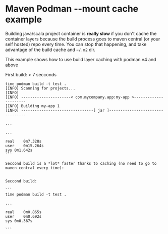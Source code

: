 # Maven Podman --mount cache example

Building java/scala project container is **really slow** if you don't cache
the container layers because the build process goes to maven central (or your self 
hosted) repo every time. You can stop that happening, and take advantage of the
build cache and `~/.m2` dir.

This example shows how to use build layer caching with podman v4 and above

First build: > 7 secconds
````
time podman build -t test .
[INFO] Scanning for projects...
[INFO] 
[INFO] ----------------------< com.mycompany.app:my-app >----------------------
[INFO] Building my-app 1
[INFO] --------------------------------[ jar ]---------------------------------

...

...

real	0m7.328s
user	0m15.264s
sys	0m1.642s
```

Seccond build is a *lot* faster thanks to caching (no need to go to maven central every time):


Seccond build:

```
time podman build -t test .

...

real	0m0.865s
user	0m0.692s
sys	0m0.367s

```
